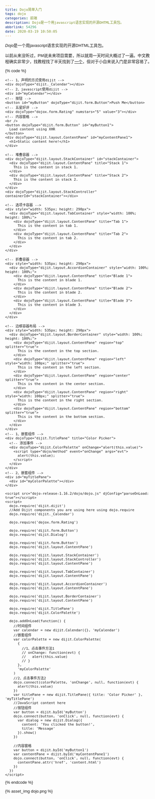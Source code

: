```yaml
---
title: Dojo简单入门
tags: dojo
categories: 前端
description: Dojo是一个用javascript语言实现的开源DHTML工具包。
abbrlink: 54296
date: 2020-03-19 10:50:05
---
```


<!--more-->

<p><em>Dojo</em>是一个用javascript语言实现的开源DHTML工具包。</p>

<p>以前从来没听过，PM说未来项目需要，所以就用一天时间大概过了一遍。中文教程确实非常少，找教程找了半天找到了<a href="https://www.ibm.com/developerworks/cn/web/wa-ground/index.html?ca=drs-">一个</a>，但对于小白来说入门是非常容易了。</p>

{% code %}
<!DOCTYPE html>
<html lang="en" dir="ltr"></html>
  <head>
    <title>Dijit Template</title>
    <link rel="stylesheet" href="dojo-release-1.16.2/dijit/themes/claro/claro.css" />
    <link rel="stylesheet" href="dojo-release-1.16.2/dojox/form/resources/Rating.css" />
    <style type="text/css">
      body,
      html {
        font-family: helvetica, arial, sans-serif;
        font-size: 90%;
      }
    </style>
  </head>
  <body class="claro">
    <!-- HTML content here -->

    <!-- 1、声明的方式使用dijit -->
    <div dojoType="dijit._Calendar"></div>
    <!-- 2、javascript使用dijit -->
    <div id="myCalendar"></div>
    <!-- 按钮 -->
    <button id="myButton" dojoType="dijit.form.Button">Push Me</button>
    <!-- 五星好评 -->
    <div dojoType="dojox.form.Rating" numstars="5" value="3"></div>
    <!-- 内容窗格 -->
    <br />
    <button dojoType="dijit.form.Button" id="myButton1">
      Load content using XHR
    </button>
    <div dojoType="dijit.layout.ContentPane" id="myContentPane1">
      <h1>Static content here!</h1>
    </div>

    <!-- 堆叠容器 -->
    <div dojoType="dijit.layout.StackContainer" id="stackContainer">
      <div dojoType="dijit.layout.ContentPane" title="Stack 1">
        This is the content in stack 1.
      </div>
      <div dojoType="dijit.layout.ContentPane" title="Stack 2">
        This is the content in stack 2.
      </div>
    </div>
    <div dojoType="dijit.layout.StackController" containerId="stackContainer"></div>

    <!-- 选项卡容器 -->
    <div style="width: 535px; height: 290px">
      <div dojoType="dijit.layout.TabContainer" style="width: 100%; height: 100%;">
        <div dojoType="dijit.layout.ContentPane" title="Tab 1">
          This is the content in tab 1.
        </div>
        <div dojoType="dijit.layout.ContentPane" title="Tab 2">
          This is the content in tab 2.
        </div>
      </div>
    </div>

    <!-- 折叠容器 -->
    <div style="width: 535px; height: 290px">
      <div dojoType="dijit.layout.AccordionContainer" style="width: 100%; height: 100%;">
        <div dojoType="dijit.layout.ContentPane" title="Blade 1">
          This is the content in blade 1.
        </div>
        <div dojoType="dijit.layout.ContentPane" title="Blade 2">
          This is the content in blade 2.
        </div>
        <div dojoType="dijit.layout.ContentPane" title="Blade 3">
          This is the content in blade 3.
        </div>
      </div>
    </div>

    <!-- 边框容器布局 -->
    <div style="width: 535px; height: 290px">
      <div dojoType="dijit.layout.BorderContainer" style="width: 100%; height: 100%;">
        <div dojoType="dijit.layout.ContentPane" region="top" splitter="true">
          This is the content in the top section.
        </div>
        <div dojoType="dijit.layout.ContentPane" region="left" style="width: 100px;" splitter="true">
          This is the content in the left section.
        </div>
        <div dojoType="dijit.layout.ContentPane" region="center" splitter="true">
          This is the content in the center section.
        </div>
        <div dojoType="dijit.layout.ContentPane" region="right" style="width: 100px;" splitter="true">
          This is the content in the right section.
        </div>
        <div dojoType="dijit.layout.ContentPane" region="bottom" splitter="true">
          This is the content in the bottom section.
        </div>
      </div>
    </div>
    <!-- 1、嵌套组件 -->
    <div dojoType="dijit.TitlePane" title="Color Picker">
      <!-- 添加事件 -->
      <div dojoType="dijit.ColorPalette" onChange="alert(this.value)">
        <script type="dojo/method" event="onChange" args="evt">
          alert(this.value);
        </script>
      </div>
    </div>
    <!-- 2、嵌套组件 -->
    <div id="myTitlePane">
      <div id="myColorPalette"></div>
    </div>

    <script src="dojo-release-1.16.2/dojo/dojo.js" djConfig="parseOnLoad: true"></script>
    <script>
      dojo.require('dijit.dijit')
      //Add Dijit components you are using here using dojo.require
      dojo.require('dijit._Calendar')
      
      dojo.require('dojox.form.Rating')

      dojo.require('dijit.form.Button')
      dojo.require('dijit.Dialog')

      dojo.require('dijit.form.Button')
      dojo.require('dijit.layout.ContentPane')

      dojo.require('dijit.layout.StackContainer')
      dojo.require('dijit.layout.StackController')
      dojo.require('dijit.layout.ContentPane')

      dojo.require('dijit.layout.TabContainer')
      dojo.require('dijit.layout.ContentPane')

      dojo.require('dijit.layout.AccordionContainer')
      dojo.require('dijit.layout.ContentPane')

      dojo.require('dijit.layout.BorderContainer')
      dojo.require('dijit.layout.ContentPane')

      dojo.require('dijit.TitlePane')
      dojo.require('dijit.ColorPalette')

      dojo.addOnLoad(function() {
        //时间组件
        var calendar = new dijit.Calendar({}, 'myCalendar')
        //嵌套组件
        var colorPalette = new dijit.ColorPalette(
          {
            //1、点击事件方法1
            // onChange: function(evt) {
            //   alert(this.value)
            // }
          },
          'myColorPalette'
        )
        //2、点击事件方法2
        dojo.connect(colorPalette, 'onChange', null, function(evt) {
          alert(this.value)
        })
        var titlePane = new dijit.TitlePane({ title: 'Color Picker' }, 'myTitlePane')
        //JavaScript content here
        //按钮组件
        var button = dijit.byId('myButton')
        dojo.connect(button, 'onClick', null, function(evt) {
          var dialog = new dijit.Dialog({
            content: 'You clicked the button!',
            title: 'Message'
          }).show()
        })

        //内容窗格
        var button = dijit.byId('myButton1')
        var contentPane = dijit.byId('myContentPane1')
        dojo.connect(button, 'onClick', null, function(evt) {
          contentPane.attr('href', 'content.html')
        })
      })
    </script>
  </body>
</html>
{% endcode %}

{% asset_img dojo.png %}
